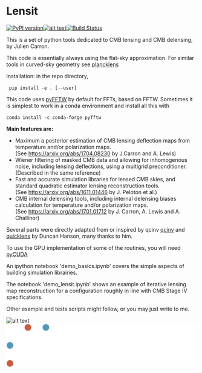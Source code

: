 # Lensit

[![PyPI version](https://badge.fury.io/py/lensit.svg)](https://badge.fury.io/py/lensit)[![alt text](https://readthedocs.org/projects/lensit/badge/?version=latest)](https://lensit.readthedocs.io/en/latest)[![Build Status](https://travis-ci.com/carronj/lensit.svg?branch=master)](https://travis-ci.com/carronj/lensit)

This is a set of python tools dedicated to CMB lensing and CMB delensing, by Julien Carron.

This code is essentially always using the flat-sky approximation. 
For similar tools in curved-sky geometry see [plancklens](https://github.com/carronj/plancklens)

Installation: in the repo directory,

     pip install -e . [--user]

This code uses [pyFFTW](https://github.com/pyFFTW/pyFFTW) by default for FFTs, based on FFTW. Sometimes it is simplest to work in a conda environment
and install all this with 

    conda install -c conda-forge pyfftw

**Main features are:**  
 - Maximum a posterior estimation of CMB lensing deflection maps from temperature and/or polarization maps.  
 (See https://arxiv.org/abs/1704.08230 by J.Carron and A. Lewis)  
 - Wiener filtering of masked CMB data and allowing for inhomogenous noise, including lensing deflections, using a multigrid preconditioner.  
 (Described in the same reference)
 - Fast and accurate simulation libraries for lensed CMB skies, and standard quadratic estimator lensing reconstruction tools.  
 (See https://arxiv.org/abs/1611.01446 by J. Peloton et al.)
 - CMB internal delensing tools, including internal delensing biases calculation for temperature and/or polarization maps.  
 (See https://arxiv.org/abs/1701.01712 by J. Carron, A. Lewis and A. Challinor)
 
Several parts were directly adapted from or inspired by qcinv [qcinv](https://github.com/dhanson/qcinv) and [quicklens](https://github.com/dhanson/quicklens) by Duncan Hanson, many thanks to him.

To use the GPU implementation of some of the routines, you will need [pyCUDA](https://mathema.tician.de/software/pycuda)

An ipython notebook 'demo_basics.ipynb' covers the simple aspects of building simulation librairies.

The notebook 'demo_lensit.ipynb' shows an example of iterative lensing map reconstruction for a configuration roughly in line with CMB Stage IV specifications.


Other example and tests scripts might follow, or you may just write to me.

![alt text](https://erc.europa.eu/sites/default/files/content/erc_banner-vertical.jpg)
![SNSF logo](./docs/SNF_logo_standard_web_color_neg_e.svg)
